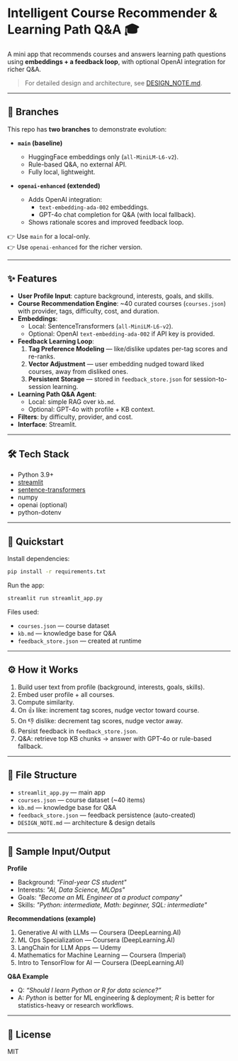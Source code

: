 # Intelligent Course Recommender & Learning Path Q&A 🎓

A mini app that recommends courses and answers learning path questions using **embeddings + a feedback loop**, with optional OpenAI integration for richer Q&A.

> For detailed design and architecture, see [DESIGN_NOTE.md](./DESIGN_NOTE.md).

---

## 🌿 Branches
This repo has **two branches** to demonstrate evolution:

- **`main` (baseline)**  
  - HuggingFace embeddings only (`all-MiniLM-L6-v2`).  
  - Rule-based Q&A, no external API.  
  - Fully local, lightweight.  

- **`openai-enhanced` (extended)**  
  - Adds OpenAI integration:  
    - `text-embedding-ada-002` embeddings.  
    - GPT-4o chat completion for Q&A (with local fallback).  
  - Shows rationale scores and improved feedback loop.  

👉 Use `main` for a local-only.  
👉 Use `openai-enhanced` for the richer version.

---

## ✨ Features
- **User Profile Input**: capture background, interests, goals, and skills.
- **Course Recommendation Engine**: ~40 curated courses (`courses.json`) with provider, tags, difficulty, cost, and duration.
- **Embeddings**:  
  - Local: SentenceTransformers (`all-MiniLM-L6-v2`).  
  - Optional: OpenAI `text-embedding-ada-002` if API key is provided.  
- **Feedback Learning Loop**:  
  1. **Tag Preference Modeling** — like/dislike updates per-tag scores and re-ranks.  
  2. **Vector Adjustment** — user embedding nudged toward liked courses, away from disliked ones.  
  3. **Persistent Storage** — stored in `feedback_store.json` for session-to-session learning.  
- **Learning Path Q&A Agent**:  
  - Local: simple RAG over `kb.md`.  
  - Optional: GPT-4o with profile + KB context.  
- **Filters**: by difficulty, provider, and cost.  
- **Interface**: Streamlit.

---

## 🛠️ Tech Stack
- Python 3.9+  
- [streamlit](https://streamlit.io)  
- [sentence-transformers](https://www.sbert.net)  
- numpy  
- openai (optional)  
- python-dotenv  

---

## 🚀 Quickstart

Install dependencies:
```bash
pip install -r requirements.txt
```

Run the app:
```bash
streamlit run streamlit_app.py
```

Files used:
- `courses.json` — course dataset  
- `kb.md` — knowledge base for Q&A  
- `feedback_store.json` — created at runtime  

---

## ⚙️ How it Works
1. Build user text from profile (background, interests, goals, skills).  
2. Embed user profile + all courses.  
3. Compute similarity.
4. On 👍 like: increment tag scores, nudge vector toward course.  
5. On 👎 dislike: decrement tag scores, nudge vector away.  
6. Persist feedback in `feedback_store.json`.  
7. Q&A: retrieve top KB chunks → answer with GPT-4o or rule-based fallback.

---

## 📂 File Structure
- `streamlit_app.py` — main app  
- `courses.json` — course dataset (~40 items)  
- `kb.md` — knowledge base for Q&A  
- `feedback_store.json` — feedback persistence (auto-created)  
- `DESIGN_NOTE.md` — architecture & design details  

---

## 📖 Sample Input/Output

**Profile**
- Background: *"Final-year CS student"*  
- Interests: *"AI, Data Science, MLOps"*  
- Goals: *"Become an ML Engineer at a product company"*  
- Skills: *"Python: intermediate, Math: beginner, SQL: intermediate"*  

**Recommendations (example)**
1. Generative AI with LLMs — Coursera (DeepLearning.AI)  
2. ML Ops Specialization — Coursera (DeepLearning.AI)  
3. LangChain for LLM Apps — Udemy  
4. Mathematics for Machine Learning — Coursera (Imperial)  
5. Intro to TensorFlow for AI — Coursera (DeepLearning.AI)  

**Q&A Example**
- Q: *“Should I learn Python or R for data science?”*  
- A: *Python* is better for ML engineering & deployment; *R* is better for statistics-heavy or research workflows.  

---

## 📌 License
MIT